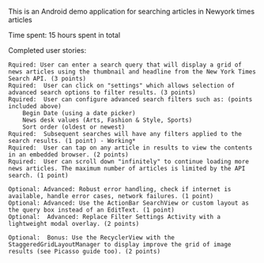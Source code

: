 This is an Android demo application for searching articles in Newyork times articles

Time spent: 15 hours spent in total

Completed user stories:


    Rquired: User can enter a search query that will display a grid of news articles using the thumbnail and headline from the New York Times Search API. (3 points)
    Rquired:  User can click on "settings" which allows selection of advanced search options to filter results. (3 points)
    Rquired:  User can configure advanced search filters such as: (points included above)
        Begin Date (using a date picker)
        News desk values (Arts, Fashion & Style, Sports)
        Sort order (oldest or newest)
    Rquired:  Subsequent searches will have any filters applied to the search results. (1 point) - Working*
    Rquired:  User can tap on any article in results to view the contents in an embedded browser. (2 points)
    Rquired:  User can scroll down "infinitely" to continue loading more news articles. The maximum number of articles is limited by the API search. (1 point)

    Optional: Advanced: Robust error handling, check if internet is available, handle error cases, network failures. (1 point)
    Optional: Advanced: Use the ActionBar SearchView or custom layout as the query box instead of an EditText. (1 point)
    Optional:  Advanced: Replace Filter Settings Activity with a lightweight modal overlay. (2 points)
    
    Optional:  Bonus: Use the RecyclerView with the StaggeredGridLayoutManager to display improve the grid of image results (see Picasso guide too). (2 points)




